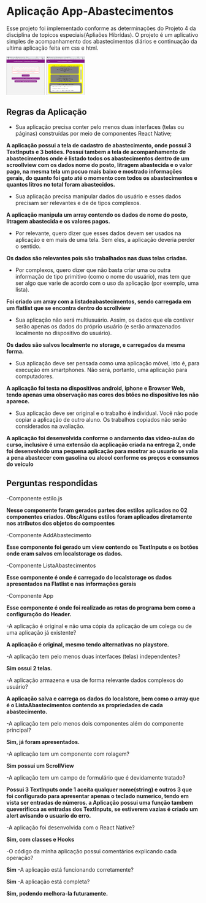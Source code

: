 ﻿# Aplicação App-Abastecimentos

Esse projeto foi implementado conforme as determinações do Projeto 4 da disciplina de topicos especiais(Apliaões Hibrídas).
O projeto é um aplicativo simples de acompanhamento dos abastecimentos diários e continuação da ultima aplicação feita em css e html.

<img src="/AppCombustivel.PNG" width="100" height="100">

<img src="/AppCombustivelAc.PNG" width="100" height="100">


## Regras da Aplicação
- Sua aplicação precisa conter pelo menos duas interfaces (telas ou páginas) construídas por meio de componentes React Native;

**A aplicação possui a tela de cadastro de abastecimento, onde possui 3 TextInputs e 3 botões. Possuí tambem a tela de acompanhamento de abastecimentos onde é listado todos os abastecimentos dentro de um scroollview com os dados nome do posto, litragem abastecida e o valor pago, na mesma tela um pocuo mais baixo e mostrado informações gerais, do quanto foi gato até o momento com todos os abastecimentos e quantos litros no total foram abastecidos.**

- Sua aplicação precisa manipular dados do usuário e esses dados precisam ser relevantes e de de tipos complexos.

**A aplicação manipula um array contendo os dados de nome do posto, litragem abastecida e os valores pagos.**

 - Por relevante, quero dizer que esses dados devem ser usados na aplicação e em mais de uma tela. Sem eles, a aplicação deveria perder o sentido. 

 **Os dados são relevantes pois são trabalhados nas duas telas criadas.**

- Por complexos, quero dizer que não basta criar uma ou outra informação de tipo primitivo (como o nome do usuário), mas tem que ser algo que varie de acordo com o uso da aplicação (por exemplo, uma lista).

**Foi criado um array com a listadeabastecimentos, sendo carregada em um flatlist que se encontra dentro do scrollview**

- Sua aplicação não será multiusuário. Assim, os dados que ela contiver serão apenas os dados do próprio usuário (e serão armazenados localmente no dispositivo do usuário).

**Os dados são salvos localmente no storage, e carregados da mesma forma.**

- Sua aplicação deve ser pensada como uma aplicação móvel, isto é, para execução em smartphones. Não será, portanto, uma aplicação para computadores. 

**A aplicação foi testa no dispositivos android, iphone e Browser Web, tendo apenas uma observação nas cores dos btões no dispositivo Ios não aparece.**

- Sua aplicação deve ser original e o trabalho é individual. Você não pode copiar a aplicação de outro aluno. Os trabalhos copiados não serão considerados na avaliação.

**A aplicação foi desenvolvida conforme o andamento das video-aulas do curso, inclusive é uma extensão da acplicação criada na entrega 2, onde foi desenvolvido uma pequena aplicação para mostrar ao usuario se valia a pena abastecer com gasolina ou alcool conforme os preços e consumos do veículo**

## Perguntas respondidas


-Componente estilo.js

**Nesse componente foram gerados partes dos estilos aplicados no 02 componentes criados. Obs:Alguns estilos foram aplicados diretamente nos atributos dos objetos do compoentes**

-Componente AddAbastecimento

**Esse componente foi gerado um view contendo os TextInputs e os botões onde eram salvos em localstorage os dados.**

-Componente ListaAbastecimentos

**Esse componente é onde é carregado do localstorage os dados apresentados na Flatlist e nas informações gerais**

-Componente App

**Esse componente é onde foi realizado as rotas do programa bem como a configuraçõo do Header.**


-A aplicação é original e não uma cópia da aplicação de um colega ou de uma aplicação já existente?

**A aplicação é original, mesmo tendo alternativas no playstore.**

-A aplicação tem pelo menos duas interfaces (telas) independentes?

**Sim ossui 2 telas.**

-A aplicação armazena e usa de forma relevante dados complexos do usuário?

**A aplicação salva e carrega os dados do localstore, bem como o array que é o ListaAbastecimentos contendo as propriedades de cada abastecimento.**

-A aplicação tem pelo menos dois componentes além do componente principal?

**Sim, já foram apresentados.**

-A aplicação tem um componente com rolagem?

**Sim possuí um ScrollView**

-A aplicação tem um campo de formulário que é devidamente tratado?

**Possui 3 TextInputs onde 1 aceita qualquer nome(string) e outros 3 que foi configurado para apresentar apenas o teclado numerico, tendo em vista ser entradas de números. a Aplicação possui uma função tambem queverificca as entradas dos TextInputs, se estiverem vazias é criado um alert avisando o usuario do erro.**

-A aplicação foi desenvolvida com o React Native?

**Sim, com classes e Hooks**

-O código da minha aplicação possui comentários explicando cada operação?

**Sim**
-A aplicação está funcionando corretamente?

**Sim**
-A aplicação está completa?

**Sim, podendo melhora-la futuramente.**

